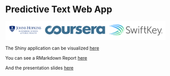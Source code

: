 # Predictive Text Web App

![Banner](data/predictive_text.jpg)

The Shiny application can be visualized [here](https://jamorello.shinyapps.io/WordPredictor/)

You can see a RMarkdown Report [here](https://rpubs.com/Katriel/dsc-milestone-report)

And the presentation slides [here](https://rpubs.com/Katriel/dsc-presentation)